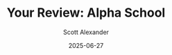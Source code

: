 ---
layout: podcast
title: "Your Review: Alpha School"
author: Scott Alexander
description: https://www.astralcodexten.com/p/your-review-alpha-school
date: 2025-06-27
length: 24648589
duration: 6162
guid: your-review-alpha-school
---
